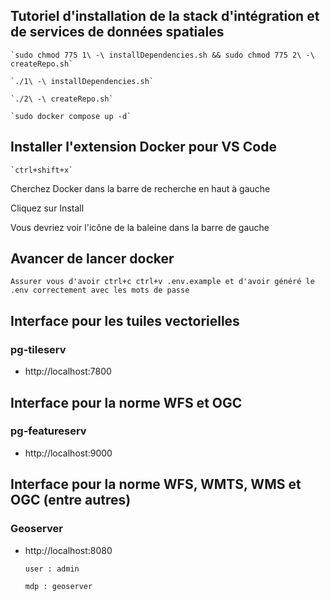 
## Tutoriel d'installation de la stack d'intégration et de services de données spatiales

    `sudo chmod 775 1\ -\ installDependencies.sh && sudo chmod 775 2\ -\ createRepo.sh`

    `./1\ -\ installDependencies.sh`

    `./2\ -\ createRepo.sh`

    `sudo docker compose up -d`


## Installer l'extension Docker pour VS Code
    `ctrl+shift+x`

  Cherchez Docker dans la barre de recherche en haut à gauche

  Cliquez sur Install

  Vous devriez voir l'icône de la baleine dans la barre de gauche

## Avancer de lancer docker 
    Assurer vous d'avoir ctrl+c ctrl+v .env.example et d'avoir généré le .env correctement avec les mots de passe

## Interface pour les tuiles vectorielles
### pg-tileserv
* http://localhost:7800

## Interface pour la norme WFS et OGC
### pg-featureserv
* http://localhost:9000

## Interface pour la norme WFS, WMTS, WMS et OGC (entre autres)
### Geoserver 
* http://localhost:8080

    `user : admin`

    `mdp : geoserver`